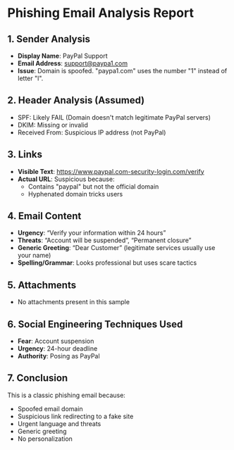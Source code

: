 # Phishing Email Analysis Report

## 1. Sender Analysis
- **Display Name**: PayPal Support
- **Email Address**: support@paypa1.com
- **Issue**: Domain is spoofed. "paypa1.com" uses the number "1" instead of letter "l".

## 2. Header Analysis (Assumed)
- SPF: Likely FAIL (Domain doesn't match legitimate PayPal servers)
- DKIM: Missing or invalid
- Received From: Suspicious IP address (not PayPal)

## 3. Links
- **Visible Text**: https://www.paypal.com-security-login.com/verify
- **Actual URL**: Suspicious because:
  - Contains "paypal" but not the official domain
  - Hyphenated domain tricks users

## 4. Email Content
- **Urgency**: “Verify your information within 24 hours”
- **Threats**: “Account will be suspended”, “Permanent closure”
- **Generic Greeting**: “Dear Customer” (legitimate services usually use your name)
- **Spelling/Grammar**: Looks professional but uses scare tactics

## 5. Attachments
- No attachments present in this sample

## 6. Social Engineering Techniques Used
- **Fear**: Account suspension
- **Urgency**: 24-hour deadline
- **Authority**: Posing as PayPal

## 7. Conclusion
This is a classic phishing email because:
- Spoofed email domain
- Suspicious link redirecting to a fake site
- Urgent language and threats
- Generic greeting
- No personalization
